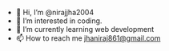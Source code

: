 - 👋 Hi, I’m @nirajjha2004
- 👀 I’m interested in coding.
- 🌱 I’m currently learning web development
- 📫 How to reach me jhaniraj861@gmail.com
<!---
nirajjha2004/nirajjha2004 is a ✨ special ✨ repository because its `README.md` (this file) appears on your GitHub profile.
You can click the Preview link to take a look at your changes.
--->
